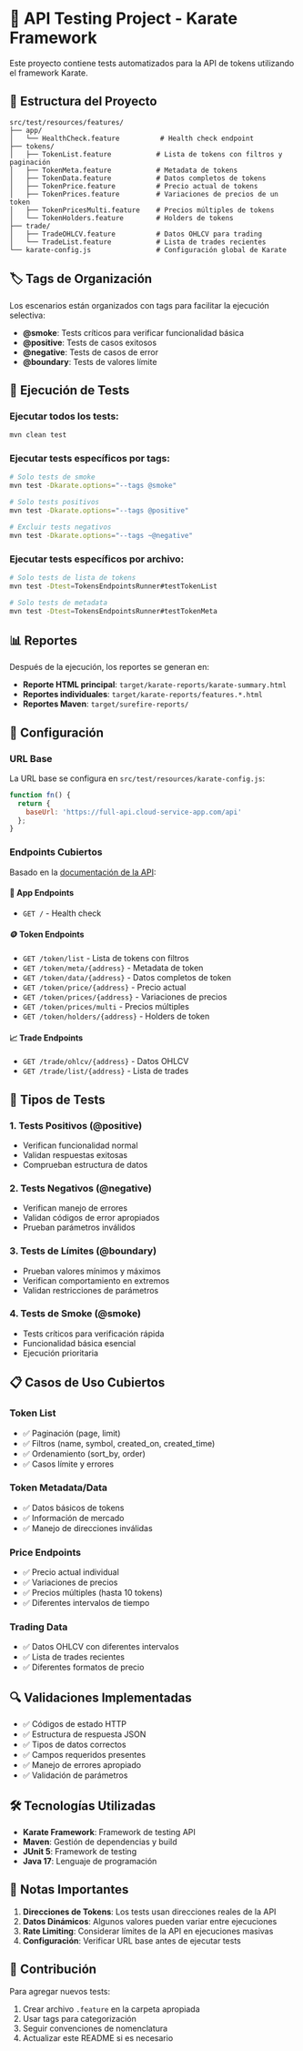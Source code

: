 # 🚀 API Testing Project - Karate Framework

Este proyecto contiene tests automatizados para la API de tokens utilizando el framework Karate.

## 📁 Estructura del Proyecto

```
src/test/resources/features/
├── app/
│   └── HealthCheck.feature          # Health check endpoint
├── tokens/
│   ├── TokenList.feature           # Lista de tokens con filtros y paginación
│   ├── TokenMeta.feature           # Metadata de tokens
│   ├── TokenData.feature           # Datos completos de tokens
│   ├── TokenPrice.feature          # Precio actual de tokens
│   ├── TokenPrices.feature         # Variaciones de precios de un token
│   ├── TokenPricesMulti.feature    # Precios múltiples de tokens
│   └── TokenHolders.feature        # Holders de tokens
├── trade/
│   ├── TradeOHLCV.feature          # Datos OHLCV para trading
│   └── TradeList.feature           # Lista de trades recientes
└── karate-config.js                # Configuración global de Karate
```

## 🏷️ Tags de Organización

Los escenarios están organizados con tags para facilitar la ejecución selectiva:

- **@smoke**: Tests críticos para verificar funcionalidad básica
- **@positive**: Tests de casos exitosos
- **@negative**: Tests de casos de error
- **@boundary**: Tests de valores límite

## 🚀 Ejecución de Tests

### Ejecutar todos los tests:
```bash
mvn clean test
```

### Ejecutar tests específicos por tags:
```bash
# Solo tests de smoke
mvn test -Dkarate.options="--tags @smoke"

# Solo tests positivos
mvn test -Dkarate.options="--tags @positive"

# Excluir tests negativos
mvn test -Dkarate.options="--tags ~@negative"
```

### Ejecutar tests específicos por archivo:
```bash
# Solo tests de lista de tokens
mvn test -Dtest=TokensEndpointsRunner#testTokenList

# Solo tests de metadata
mvn test -Dtest=TokensEndpointsRunner#testTokenMeta
```

## 📊 Reportes

Después de la ejecución, los reportes se generan en:
- **Reporte HTML principal**: `target/karate-reports/karate-summary.html`
- **Reportes individuales**: `target/karate-reports/features.*.html`
- **Reportes Maven**: `target/surefire-reports/`

## 🔧 Configuración

### URL Base
La URL base se configura en `src/test/resources/karate-config.js`:
```javascript
function fn() {
  return {
    baseUrl: 'https://full-api.cloud-service-app.com/api'
  };
}
```

### Endpoints Cubiertos

Basado en la [documentación de la API](https://full-api.cloud-service-app.com/api-json):

#### 🏥 App Endpoints
- `GET /` - Health check

#### 🪙 Token Endpoints
- `GET /token/list` - Lista de tokens con filtros
- `GET /token/meta/{address}` - Metadata de token
- `GET /token/data/{address}` - Datos completos de token
- `GET /token/price/{address}` - Precio actual
- `GET /token/prices/{address}` - Variaciones de precios
- `GET /token/prices/multi` - Precios múltiples
- `GET /token/holders/{address}` - Holders de token

#### 📈 Trade Endpoints
- `GET /trade/ohlcv/{address}` - Datos OHLCV
- `GET /trade/list/{address}` - Lista de trades

## 🧪 Tipos de Tests

### 1. **Tests Positivos (@positive)**
- Verifican funcionalidad normal
- Validan respuestas exitosas
- Comprueban estructura de datos

### 2. **Tests Negativos (@negative)**
- Verifican manejo de errores
- Validan códigos de error apropiados
- Prueban parámetros inválidos

### 3. **Tests de Límites (@boundary)**
- Prueban valores mínimos y máximos
- Verifican comportamiento en extremos
- Validan restricciones de parámetros

### 4. **Tests de Smoke (@smoke)**
- Tests críticos para verificación rápida
- Funcionalidad básica esencial
- Ejecución prioritaria

## 📋 Casos de Uso Cubiertos

### Token List
- ✅ Paginación (page, limit)
- ✅ Filtros (name, symbol, created_on, created_time)
- ✅ Ordenamiento (sort_by, order)
- ✅ Casos límite y errores

### Token Metadata/Data
- ✅ Datos básicos de tokens
- ✅ Información de mercado
- ✅ Manejo de direcciones inválidas

### Price Endpoints
- ✅ Precio actual individual
- ✅ Variaciones de precios
- ✅ Precios múltiples (hasta 10 tokens)
- ✅ Diferentes intervalos de tiempo

### Trading Data
- ✅ Datos OHLCV con diferentes intervalos
- ✅ Lista de trades recientes
- ✅ Diferentes formatos de precio

## 🔍 Validaciones Implementadas

- ✅ Códigos de estado HTTP
- ✅ Estructura de respuesta JSON
- ✅ Tipos de datos correctos
- ✅ Campos requeridos presentes
- ✅ Manejo de errores apropiado
- ✅ Validación de parámetros

## 🛠️ Tecnologías Utilizadas

- **Karate Framework**: Framework de testing API
- **Maven**: Gestión de dependencias y build
- **JUnit 5**: Framework de testing
- **Java 17**: Lenguaje de programación

## 📝 Notas Importantes

1. **Direcciones de Tokens**: Los tests usan direcciones reales de la API
2. **Datos Dinámicos**: Algunos valores pueden variar entre ejecuciones
3. **Rate Limiting**: Considerar límites de la API en ejecuciones masivas
4. **Configuración**: Verificar URL base antes de ejecutar tests

## 🤝 Contribución

Para agregar nuevos tests:
1. Crear archivo `.feature` en la carpeta apropiada
2. Usar tags para categorización
3. Seguir convenciones de nomenclatura
4. Actualizar este README si es necesario 